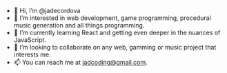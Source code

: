 - 👋 Hi, I’m @jadecordova
- 👀 I’m interested in web development, game programming, procedural music generation and all things programming.
- 🌱 I’m currently learning React and getting even deeper in the nuances of JavaScript.
- 💞️ I’m looking to collaborate on any web, gamming or music project that interests me.
- 📫 You can reach me at jadcoding@gmail.com.

<!---
jadecordova/jadecordova is a ✨ special ✨ repository because its `README.md` (this file) appears on your GitHub profile.
You can click the Preview link to take a look at your changes.
--->
